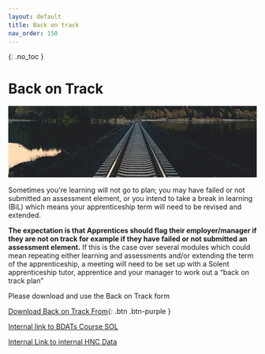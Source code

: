 ```yaml
---
layout: default
title: Back on track
nav_order: 150
---
```


{: .no_toc }

# Back on Track

![tracks](images/jordan-steranka-x26Rojv0GoA-unsplash.jpg)

Sometimes you're learning will not go to plan; you may have failed or not submitted an assessment element, or you intend to take a break in learning (BiL) which means your apprenticeship term will need to be revised and extended. 

**The expectation is that Apprentices should flag their employer/manager if they are not on track for example if they have failed or not submitted an assessment element.** If this is the case over several modules which could mean repeating either learning and assessments and/or extending the term of the apprenticeship, a meeting will need to be set up with a Solent apprenticeship tutor, apprentice and your manager to work out a “back on track plan”

Please download and use the Back on Track form

[Download Back on Track From](https://github.com/martinsolent/solent_store/raw/main/docs/COMPUTING%20APPRENTICESHIP%20BACK%20ON%20TRACK%20FORM.docx){: .btn .btn-purple }

[Internal link to BDATs Course SOL](https://learn.solent.ac.uk/course/view.php?id=42080&section=11)

[Internal Link to internal HNC Data](https://learn.solent.ac.uk/course/view.php?id=42256&section=12#tabs-tree-start)